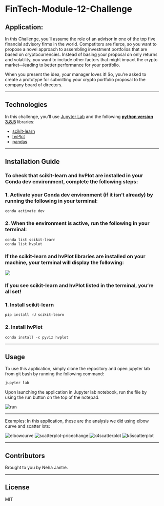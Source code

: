 # FinTech-Module-12-Challenge
## Application:
In this Challenge, you’ll assume the role of an advisor in one of the top five financial advisory firms in the world. Competitors are fierce, so you want to propose a novel approach to assembling investment portfolios that are based on cryptocurrencies. Instead of basing your proposal on only returns and volatility, you want to include other factors that might impact the crypto market—leading to better performance for your portfolio.

When you present the idea, your manager loves it! So, you’re asked to create a prototype for submitting your crypto portfolio proposal to the company board of directors.


---
## Technologies

In this challenge, you’ll use [Jupyter Lab](https://jupyterlab.readthedocs.io/en/stable/) and the following  **[python version 3.8.5](https://www.python.org/downloads/)** libraries:

* [scikit-learn](https://scikit-learn.org/stable/)
*  [hvPlot](https://hvplot.holoviz.org/index.html)
* [pandas](https://pandas.pydata.org/docs/)

---
## Installation Guide


  ### To check that scikit-learn and hvPlot are installed in your Conda dev environment, complete the following steps:

  ### 1. Activate your Conda dev environment (if it isn’t already) by running the following in your terminal:
```
conda activate dev
```
### 2. When the environment is active, run the following in your terminal:
```
conda list scikit-learn
conda list hvplot
```
### If the scikit-learn and hvPlot libraries are installed on your machine, your terminal will display the following:
![](Images/scikitlearn-hvplot-confirm.png)
### If you see scikit-learn and hvPlot listed in the terminal, you’re all set!

  ### 1. Install scikit-learn
```
pip install -U scikit-learn
```
### 2. Install hvPlot
```
conda install -c pyviz hvplot
```
---
## Usage

To use this application, simply clone the repository and open jupyter lab from git bash by running the following command:

```python
jupyter lab
```

Upon launching the application in Jupyter lab notebook, run the file by using the run button on the top of the notepad.

![run](Images/run.png)

---
Examples:
In this application, these are the analysis we did using elbow curve and scatter lots:

![elbowcurve](Images/elbowcurve.png)
![scatterplot-pricechange](Images/scatterplot-pricechange.png)
![k4scatterplot](Images/k4scatterplot.PNG)
![k5scatterplot](Images/k5scatterplot.PNG)

---

## Contributors

Brought to you by Neha Jantre.

---

## License

MIT